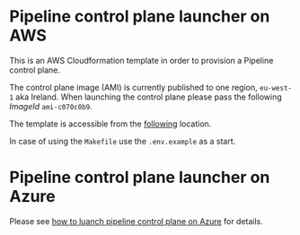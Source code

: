 # Pipeline control plane launcher on AWS

This is an AWS Cloudformation template in order to provision a Pipeline control plane.

The control plane image (AMI) is currently published to one region, `eu-west-1` aka Ireland. When launching the control plane please pass the following *ImageId* `ami-c070c0b9`.

The template is accessible from the [following](https://s3-eu-west-1.amazonaws.com/cf-templates-grr4ysncvcdl-eu-west-1/2018026em9-new.templatee93ate9mob7) location.

In case of using the `Makefile` use the `.env.example` as a start.

# Pipeline control plane launcher on Azure

Please see [how to luanch pipeline control plane on Azure](https://github.com/banzaicloud/pipeline/blob/0.2.0/docs/pipeline-howto.md#launch-pipeline-control-plane-on-azure) for details.

